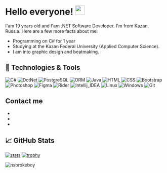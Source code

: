 # Hello everyone! <img src="https://raw.githubusercontent.com/MartinHeinz/MartinHeinz/master/wave.gif" width="30px">

I'am 19 years old and I'am .NET Software Developer. I'm from Kazan, Russia.
Here are a few more facts about me:
* Programming on C# for 1 year
* Studying at the Kazan Federal University (Applied Computer Science).
* I am into graphic design and beatmaking.


## 🔧 Technologies & Tools
![C#](https://img.shields.io/badge/Code-CSharp-informational?style=flat-square&logo=csharp&logoColor=white&color=59d16b)
![DotNet](https://img.shields.io/badge/Code-.NET-informational?style=flat-square&logo=dotnet&logoColor=white&color=59d16b)
![PostgreSQL](https://img.shields.io/badge/Tools-PostgreSQL-informational?style=flat-square&logo=postgresql&logoColor=white&color=59d16b)
![ORM](https://img.shields.io/badge/ORM-EntityFramework-informational?style=flat-square&logo=entityframework&logoColor=white&color=59d16b)
![Java](https://img.shields.io/badge/Code-Java-informational?style=flat-square&logo=java&logoColor=white&color=59d16b)
![HTML](https://img.shields.io/badge/Code-HTML-informational?style=flat-square&logo=html5&logoColor=white&color=59d16b)
![CSS](https://img.shields.io/badge/Code-CSS-informational?style=flat-square&logo=css3&logoColor=white&color=59d16b)
![Bootstrap](https://img.shields.io/badge/Code-BootStrap-informational?style=flat-square&logo=bootstrap&logoColor=white&color=59d16b)
![Photoshop](https://img.shields.io/badge/Tools-Photoshop-informational?style=flat-square&logo=photoshop&logoColor=white&color=59d16b)
![Figma](https://img.shields.io/badge/Tools-Figma-informational?style=flat-square&logo=figma&logoColor=white&color=59d16b)
![Rider](https://img.shields.io/badge/Editor-Rider-informational?style=flat-square&logo=rider&logoColor=white&color=59d16b)
![Intellij_IDEA](https://img.shields.io/badge/Editor-IntelliJ_IDEA-informational?style=flat-square&logo=intellij-idea&logoColor=white&color=59d16b)
![Linux](https://img.shields.io/badge/OS-Linux-informational?style=flat-square&logo=linux&logoColor=white&color=59d16b)
![Windows](https://img.shields.io/badge/OS-Windows-informational?style=flat-square&logo=windows&logoColor=white&color=59d16b)
![Git](https://img.shields.io/badge/Tools-Git-informational?style=flat-square&logo=Git&logoColor=white&color=59d16b)


## Contact me
* <a style="color: white" href="https://t-do.ru/nsbrokeboy">Telegram</a>
* <a style="color: white" href="https://instagram.com/nsbrokeboy">Instagram</a>
* <a style="color: white" href="https://vk.com/nsbrokeboy">VK</a>


## ​📈 GitHub Stats
[![stats](https://github-readme-stats.vercel.app/api?username=nsbrokeboy&count_private=true&show_icons=true&title_color=68f67b&bg_color=0d1117&hide_border=true&icon_color=fafafa&text_color=fafafa&include_all_commits=true)](https://github.com/anuraghazra/github-readme-stats)
[![trophy](https://github-profile-trophy.vercel.app/?username=nsbrokeboy&theme=darkhub)](https://github.com/ryo-ma/github-profile-trophy)

<p align="left"><img src="https://komarev.com/ghpvc/?username=nsbrokeboy&label=Profile%20views&color=59d16b&style=flat-square" alt="nsbrokeboy"/></p>
